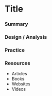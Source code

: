# Title

### Summary

### Design / Analysis

### Practice

### Resources
- Articles
- Books
- Websites
- Videos